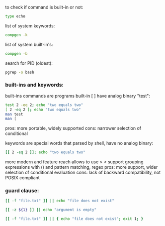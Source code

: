 to check if command is built-in or not:
```bash
type echo
```

list of system keywords:
```bash
compgen -k
```

list of system built-in's:
```bash
compgen -b
```

search for PID (oldest):
```bash
pgrep -o bash
```

### built-ins and keywords:
built-ins commands are programs
built-in [ ] have analog binary "test":
```bash
test 2 -eq 2; echo "two equals two"
[ 2 -eq 2 ]; echo "two equals two"
man test
man [
```
pros: more portable, widely supported
cons: narrower selection of conditional

keywords are special words that parsed by shell, have no analog binary:
```bash
[[ 2 -eq 2 ]]; echo "two equals two"
```
more modern and feature reach
allows to use > < 
support grouping expressions with () and pattern matching, regex
pros: more support, wider selection of conditional evaluation
cons: lack of backward compatibility, not POSIX compliant

### guard clause:
```bash
[[ -f "file.txt" ]] || echo "file does not exist"
```
```bash
[[ -z ${1} ]] || echo "argument is empty"
```
```bash
[[ -f "file.txt" ]] || { echo "file does not exist"; exit 1; }
```